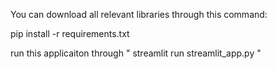 You can download all relevant libraries through this command: 

pip install -r requirements.txt



run this applicaiton through " streamlit run streamlit_app.py "